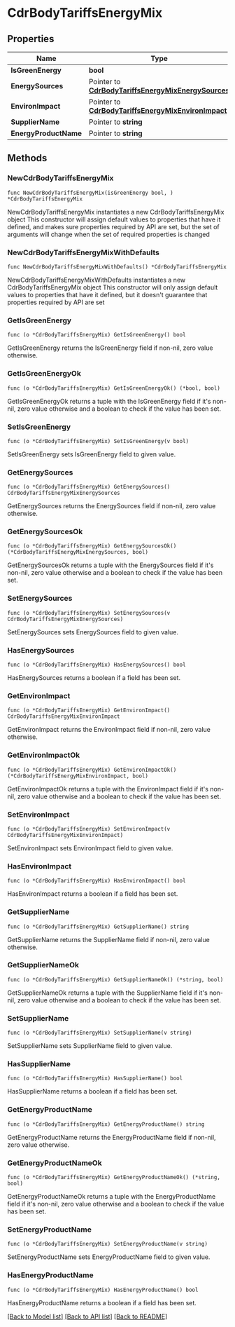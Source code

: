 # CdrBodyTariffsEnergyMix

## Properties

Name | Type | Description | Notes
------------ | ------------- | ------------- | -------------
**IsGreenEnergy** | **bool** |  | 
**EnergySources** | Pointer to [**CdrBodyTariffsEnergyMixEnergySources**](CdrBodyTariffsEnergyMixEnergySources.md) |  | [optional] 
**EnvironImpact** | Pointer to [**CdrBodyTariffsEnergyMixEnvironImpact**](CdrBodyTariffsEnergyMixEnvironImpact.md) |  | [optional] 
**SupplierName** | Pointer to **string** |  | [optional] 
**EnergyProductName** | Pointer to **string** |  | [optional] 

## Methods

### NewCdrBodyTariffsEnergyMix

`func NewCdrBodyTariffsEnergyMix(isGreenEnergy bool, ) *CdrBodyTariffsEnergyMix`

NewCdrBodyTariffsEnergyMix instantiates a new CdrBodyTariffsEnergyMix object
This constructor will assign default values to properties that have it defined,
and makes sure properties required by API are set, but the set of arguments
will change when the set of required properties is changed

### NewCdrBodyTariffsEnergyMixWithDefaults

`func NewCdrBodyTariffsEnergyMixWithDefaults() *CdrBodyTariffsEnergyMix`

NewCdrBodyTariffsEnergyMixWithDefaults instantiates a new CdrBodyTariffsEnergyMix object
This constructor will only assign default values to properties that have it defined,
but it doesn't guarantee that properties required by API are set

### GetIsGreenEnergy

`func (o *CdrBodyTariffsEnergyMix) GetIsGreenEnergy() bool`

GetIsGreenEnergy returns the IsGreenEnergy field if non-nil, zero value otherwise.

### GetIsGreenEnergyOk

`func (o *CdrBodyTariffsEnergyMix) GetIsGreenEnergyOk() (*bool, bool)`

GetIsGreenEnergyOk returns a tuple with the IsGreenEnergy field if it's non-nil, zero value otherwise
and a boolean to check if the value has been set.

### SetIsGreenEnergy

`func (o *CdrBodyTariffsEnergyMix) SetIsGreenEnergy(v bool)`

SetIsGreenEnergy sets IsGreenEnergy field to given value.


### GetEnergySources

`func (o *CdrBodyTariffsEnergyMix) GetEnergySources() CdrBodyTariffsEnergyMixEnergySources`

GetEnergySources returns the EnergySources field if non-nil, zero value otherwise.

### GetEnergySourcesOk

`func (o *CdrBodyTariffsEnergyMix) GetEnergySourcesOk() (*CdrBodyTariffsEnergyMixEnergySources, bool)`

GetEnergySourcesOk returns a tuple with the EnergySources field if it's non-nil, zero value otherwise
and a boolean to check if the value has been set.

### SetEnergySources

`func (o *CdrBodyTariffsEnergyMix) SetEnergySources(v CdrBodyTariffsEnergyMixEnergySources)`

SetEnergySources sets EnergySources field to given value.

### HasEnergySources

`func (o *CdrBodyTariffsEnergyMix) HasEnergySources() bool`

HasEnergySources returns a boolean if a field has been set.

### GetEnvironImpact

`func (o *CdrBodyTariffsEnergyMix) GetEnvironImpact() CdrBodyTariffsEnergyMixEnvironImpact`

GetEnvironImpact returns the EnvironImpact field if non-nil, zero value otherwise.

### GetEnvironImpactOk

`func (o *CdrBodyTariffsEnergyMix) GetEnvironImpactOk() (*CdrBodyTariffsEnergyMixEnvironImpact, bool)`

GetEnvironImpactOk returns a tuple with the EnvironImpact field if it's non-nil, zero value otherwise
and a boolean to check if the value has been set.

### SetEnvironImpact

`func (o *CdrBodyTariffsEnergyMix) SetEnvironImpact(v CdrBodyTariffsEnergyMixEnvironImpact)`

SetEnvironImpact sets EnvironImpact field to given value.

### HasEnvironImpact

`func (o *CdrBodyTariffsEnergyMix) HasEnvironImpact() bool`

HasEnvironImpact returns a boolean if a field has been set.

### GetSupplierName

`func (o *CdrBodyTariffsEnergyMix) GetSupplierName() string`

GetSupplierName returns the SupplierName field if non-nil, zero value otherwise.

### GetSupplierNameOk

`func (o *CdrBodyTariffsEnergyMix) GetSupplierNameOk() (*string, bool)`

GetSupplierNameOk returns a tuple with the SupplierName field if it's non-nil, zero value otherwise
and a boolean to check if the value has been set.

### SetSupplierName

`func (o *CdrBodyTariffsEnergyMix) SetSupplierName(v string)`

SetSupplierName sets SupplierName field to given value.

### HasSupplierName

`func (o *CdrBodyTariffsEnergyMix) HasSupplierName() bool`

HasSupplierName returns a boolean if a field has been set.

### GetEnergyProductName

`func (o *CdrBodyTariffsEnergyMix) GetEnergyProductName() string`

GetEnergyProductName returns the EnergyProductName field if non-nil, zero value otherwise.

### GetEnergyProductNameOk

`func (o *CdrBodyTariffsEnergyMix) GetEnergyProductNameOk() (*string, bool)`

GetEnergyProductNameOk returns a tuple with the EnergyProductName field if it's non-nil, zero value otherwise
and a boolean to check if the value has been set.

### SetEnergyProductName

`func (o *CdrBodyTariffsEnergyMix) SetEnergyProductName(v string)`

SetEnergyProductName sets EnergyProductName field to given value.

### HasEnergyProductName

`func (o *CdrBodyTariffsEnergyMix) HasEnergyProductName() bool`

HasEnergyProductName returns a boolean if a field has been set.


[[Back to Model list]](../README.md#documentation-for-models) [[Back to API list]](../README.md#documentation-for-api-endpoints) [[Back to README]](../README.md)


